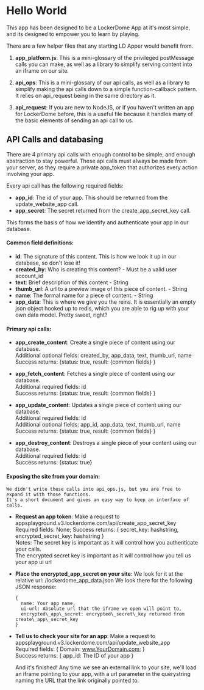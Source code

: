 # Hello World

This app has been designed to be a LockerDome App at it's most simple, and its designed to empower you to learn by playing.

There are a few helper files that any starting LD Apper would benefit from.

1. **app\_platform.js**: This is a mini-glossary of the privileged postMessage calls you can make, as well as a library to simplify serving content into an iframe on our site.

2. **api\_ops**: This is a mini-glossary of our api calls, as well as a library to simplify making the api calls down to a simple function-callback pattern. It relies on api_request being in the same directory as it.

3. **api\_request**: If you are new to NodeJS, or if you haven't written an app for LockerDome before, this is a useful file because it handles many of the basic elements of sending an api call to us.

## API Calls and databasing

There are 4 primary api calls with enough control to be simple, and enough abstraction to stay powerful. These api calls must always be made from your server, as they require a private app_token that authorizes every action involving your app.

Every api call has the following required fields:

 * **app_id**: The id of your app. This should be returned from the update\_website\_app call.
 * **app_secret**: The secret returned from the create\_app\_secret_key call.
    
This forms the basis of how we identify and authenticate your app in our database.
    
#### Common field definitions:  

  * **id**: The signature of this content. This is how we look it up in our database, so don't lose it!  
  * **created_by**: Who is creating this content? - Must be a valid user account_id  
  * **text**: Brief description of this content - String  
  * **thumb\_url**: A url to a preview image of this piece of content. - String  
  * **name**: The formal name for a piece of content. - String  
  * **app\_data**: This is where we give you the reins. It is essentially an empty json object hooked up to redis, which you are able to rig up with your own data model. Pretty sweet, right?

#### Primary api calls:    

  * **app\_create\_content**: Create a single piece of content using our database.   
    Additional optional fields: created\_by, app\_data, text, thumb\_url, name   
    Success returns: {status: true, result: {common fields} }   
    
  * **app\_fetch\_content**: Fetches a single piece of content using our database.   
    Additional required fields: id   
    Success returns: {status: true, result: {common fields} }   
    
  * **app\_update\_content**: Updates a single piece of content using our database.   
    Additional required fields: id   
    Additional optional fields: app_id, app_data, text, thumb_url, name   
    Success returns: {status: true, result: {common fields} }   
    
  * **app\_destroy\_content**: Destroys a single piece of your content using our database.   
    Additional required fields: id   
    Success returns: {status: true}   

#### Exposing the site from your domain:

    We didn't write these calls into api_ops.js, but you are free to expand it with those functions.  
    It's a short document and gives an easy way to keep an interface of calls.    

  * **Request an app token**: Make a request to appsplayground.v3.lockerdome.com/api/create\_app\_secret\_key
    Required fields: None;
    Success returns: { secret\_key: hashstring, encrypted\_secret\_key: hashstring }    
    Notes: The secret key is important as it will control how you authenticate your calls.    
    The encrypted secret key is important as it will control how you tell us your app ui url

  * **Place the encrypted_app_secret on your site**: We look for it at the relative url: /lockerdome\_app\_data.json
    We look there for the following JSON response:    
    
    ````
    {
      name: Your app name,    
      ui-url: Absolute url that the iframe we open will point to,    
      encrypted\_app\_secret: encrypted\_secret\_key returned from create\_app\_secret_key    
    }
    ````

  * **Tell us to check your site for an app**: Make a request to appsplayground.v3.lockerdome.com/api/update\_website\_app    
    Required fields: { Domain: www.YourDomain.com; }    
    Success returns: { app_id: The ID of your app }    

    And it's finished! Any time we see an external link to your site, we'll load an iframe pointing to your app, with a url parameter in the querystring naming the URL that the link originally pointed to.
    
